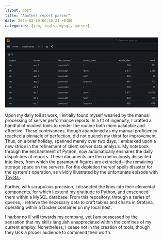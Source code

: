 ```yaml
---
layout: post
title: "Another report parser"
date: 2024-02-19 00:40:21 +0400
categories: [job, tools, mysql, parser]
---
```


<!-- ![Grafana](/static/images/grafana.png "Example") -->
<picture>
  <source media="(max-width: 375px)" srcset="/static/images/grafana-375w.png">
  <source media="(max-width: 640px)" srcset="/static/images/grafana.png">
  <img src="/static/images/grafana.png" alt="Screenshot">
</picture>

Upon my daily toil at work, I initially found myself wearied by the manual processing of server performance reports. In a fit of ingenuity, I crafted a handful of modest tools to render the routine both more palatable and effective. These contrivances, though abandoned as my manual proficiency reached a pinnacle of perfection, did not quench my thirst for improvement. Thus, on a brief holiday, spanned merely over two days, I embarked upon a new stride in the refinement of client server data analysis. My notebook, through the enchantment of Python, now automatically ensnares the daily dispatches of reports. These documents are then meticulously dissected into lines, from which the paramount figures are extracted—the remaining storage space on the servers. For the depletion thereof spells disaster for the system's operation, as vividly illustrated by the unfortunate episode with [Toyota ](https://futurism.com/the-byte/toyota-factories-shut-down-disk-space).

Further, with scrupulous precision, I dissected the lines into their elemental components, for which I extend my gratitude to Python, and ensconced them within a MySQL database. From this repository, through a series of queries, I retrieve the necessary data to craft tables and charts in Grafana, operating within a Docker container on my local host.

I harbor no ill will towards my company, yet I am possessed by the sensation that my skills languish unappreciated within the confines of my current employ. Nonetheless, I cease not in the creation of tools, though they lack a proper audience to commend their worth.